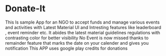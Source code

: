 # Donate-It
This Is sample App for an NGO to accept funds and manage various events and activities with Latest Material UI and Intresting features like leaderboard , event reminder etc.
It abides the latest material guidelines regulations with contrasting color for better visibility
No Event is now missed thanks to remainder feature that marks the date on your calender and gives you notification
This APP uses google play credits for donations 
